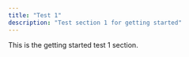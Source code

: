 ```yaml
---
title: "Test 1"
description: "Test section 1 for getting started"
---
```

This is the getting started test 1 section.
